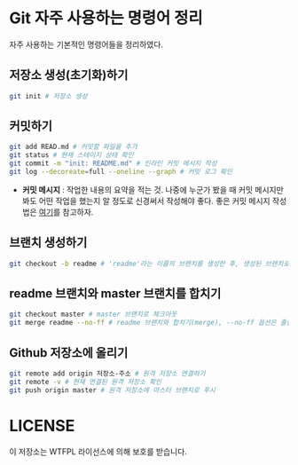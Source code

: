 # Git 자주 사용하는 명령어 정리
자주 사용하는 기본적인 명령어들을 정리하였다.

## 저장소 생성(초기화)하기
```bash
git init # 저장소 생성
```

## 커밋하기
```bash
git add READ.md # 커밋할 파일을 추가
git status # 현재 스테이지 상태 확인
git commit -m "init: README.md" # 인라인 커밋 메시지 작성
git log --decoreate=full --oneline --graph # 커밋 로그 확인
```
* **커밋 메시지** : 작업한 내용의 요약을 적는 것. 나중에 누군가 봤을 때 커밋 메시지만 봐도 어떤 작업을 했는지 알 정도로 신경써서 작성해야 좋다. 좋은 커밋 메시지 작성법은 [여기](https://edykim.com/ko/post/writing-good-commit-messages/)를 참고하자.

## 브랜치 생성하기
```bash
git checkout -b readme # 'readme'라는 이름의 브랜치를 생성한 후, 생성된 브랜치로 체크아웃
```

## readme 브랜치와 master 브랜치를 합치기
```bash
git checkout master # master 브랜치로 체크아웃
git merge readme --no-ff # readme 브랜치와 합치기(merge), --no-ff 옵션은 줄을 최대한 한 줄로 만들어주는 기능
```

## Github 저장소에 올리기
```bash
git remote add origin 저장소-주소 # 원격 저장소 연결하기
git remote -v # 현재 연결된 원격 저장소 확인
git push origin master # 원격 저장소에 마스터 브랜치로 푸시
```

# LICENSE
이 저장소는 WTFPL 라이선스에 의해 보호를 받습니다.

